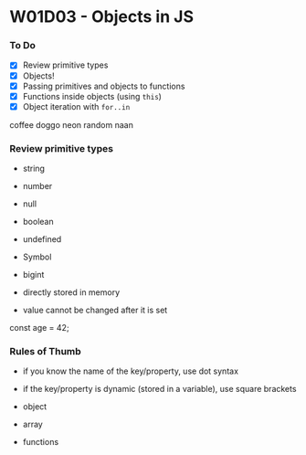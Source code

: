 # W01D03 - Objects in JS

### To Do
- [x] Review primitive types
- [x] Objects!
- [x] Passing primitives and objects to functions
- [x] Functions inside objects (using `this`)
- [x] Object iteration with `for..in`

coffee
doggo
neon
random
naan

### Review primitive types
* string
* number
* null
* boolean
* undefined
* Symbol
* bigint

* directly stored in memory
* value cannot be changed after it is set

const age = 42;


### Rules of Thumb
* if you know the name of the key/property, use dot syntax
* if the key/property is dynamic (stored in a variable), use square brackets


* object
* array
* functions













